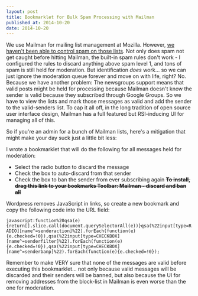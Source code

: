 ```yaml
---
layout: post
title: Bookmarklet for Bulk Spam Processing with Mailman
published_at: 2014-10-20
date: 2014-10-20
---
```


We use Mailman for mailing list management at Mozilla. However, [we haven't been able to control spam on those lists](https://bugzilla.mozilla.org/show_bug.cgi?id=983758). Not only does spam not get caught before hitting Mailman, the built-in spam rules don't work - I configured the rules to discard anything above spam level 1, and tons of spam is still held for moderation. But identification *does* work... so we can just ignore the moderation queue forever and move on with life, right? No. Because we have another problem: The newsgroups support means that valid posts might be held for processing because Mailman doesn't know the sender is valid because they subscribed through Google Groups. So we have to view the lists and mark those messages as valid and add the sender to the valid-senders list. To cap it all off, in the long tradition of open source user interface design, Mailman has a full featured but RSI-inducing UI for managing all of this.

So if you're an admin for a bunch of Mailman lists, here's a mitigation that might make your day suck just a little bit less:

I wrote a bookmarklet that will do the following for all messages held for moderation:

*   Select the radio button to discard the message
*   Check the box to auto-discard from that sender
*   Check the box to ban the sender from ever subscribing again
<del>**To install, drag this link to your bookmarks Toolbar: <a>Mailman - discard and ban all</a>**</del>

Wordpress removes JavaScript in links, so create a new bookmark and copy the following code into the URL field:

`
javascript:function%20qsa(e){return[].slice.call(document.querySelectorAll(e))}qsa(%22input[type=RADIO][name^=senderaction]%22).forEach(function(e){e.checked=!0}),qsa(%22input[type=CHECKBOX][name^=senderfilter]%22).forEach(function(e){e.checked=!0}),qsa(%22input[type=CHECKBOX][name^=senderbanp]%22).forEach(function(e){e.checked=!0});
`

Remember to make VERY sure that none of the messages are valid before executing this bookmarklet... not only because valid messages will be discarded and their senders will be banned, but also because the UI for removing addresses from the block-list in Mailman is even worse than the one for moderation.